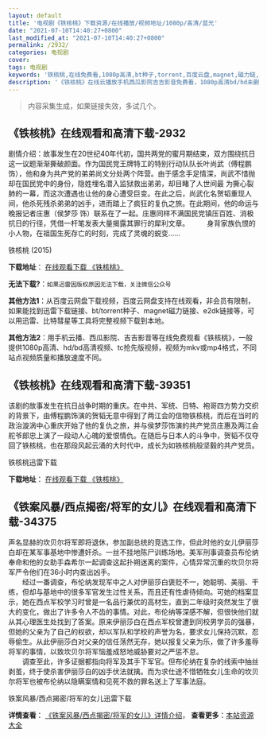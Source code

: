```yaml
---
layout: default
title: '电视剧《铁核桃》下载资源/在线播放/视频地址/1080p/高清/蓝光'
date: "2021-07-10T14:40:27+0800"
last_modified_at: "2021-07-10T14:40:27+0800"
permalink: /2932/
categories: 电视剧
cover:
tags: 电视剧
keywords: '铁核桃,在线免费看,1080p高清,bt种子,torrent,百度云盘,magnet,磁力链,迅雷下载资源'
description: '《铁核桃》在线云播放手机西瓜影院吉吉影音免费看，1080p高清bd/hd未删减完整版和tc抢先枪版，mkv/mp4格式，附带bt/torrent种子、magnet/磁力链、百度云盘、网盘资源迅雷下载链接'
---
```


>内容采集生成，如果链接失效，多试几个。


## 《铁核桃》在线观看和高清下载-2932

剧情介绍：故事发生在20世纪40年代初，国共两党的蜜月期结束，双方围绕抗日这一议题渐渐撕破颜面。作为国民党王牌特工的特别行动队队长叶尚武（傅程鹏 饰），他和身为共产党的弟弟尚文分处两个阵营。由于感念手足情深，尚武不惜抛却在国民党中的身份，隐姓埋名潜入监狱救出弟弟，却目睹了人世间最 为撕心裂肺的一幕，而这次遭遇也让他的身心遭受巨变。在此之后，尚武化名贺韬重现人间，他杀死残杀弟弟的凶手，进而踏上了疯狂的复仇之旅。在此期间，他的命运与晚报记者庄惠（侯梦莎 饰）联系在了一起。庄惠同样不满国民党镇压百姓、消极抗日的行径，凭借一杆笔发表大量揭露其罪行的犀利文章。  　　身背家族仇恨的小人物，在祖国生死存亡的时刻，完成了灵魂的蜕变……


铁核桃 (2015)

**下载地址**： [在线观看下载 《铁核桃》](https://www.btbtdy.me/btdy/dy13001.html) 


**无法下载?**：`如果迅雷因版权原因无法下载，关注微信公众号 `

**其他方法1**：从百度云网盘下载视频，百度云网盘支持在线观看，非会员有限制，如果能找到迅雷下载链接、bt/torrent种子、magnet磁力链接、e2dk链接等，可以用迅雷、比特彗星等工具将完整视频下载到本地。

**其他方法2**：用手机云播、西瓜影院、吉吉影音等在线免费观看《铁核桃》，一般提供1080p高清、hd/bd高清视频、tc抢先版视频，视频为mkv或mp4格式，不同站点视频质量和播放速度不同。


## 《铁核桃》在线观看和高清下载-39351

该剧的故事发生在抗日战争时期的重庆。在中共、军统、日特、袍哥四方势力交织的背景下，由傅程鹏饰演的贺韬无意中得到了两江会的信物铁核桃，而后在当时的政治漩涡中心重庆开始了他的复仇之旅，并与侯梦莎饰演的共产党员庄惠及两江会舵爷郎忠上演了一段动人心魄的爱恨情仇。在随后与日本人的斗争中，贺韬不仅夺回了铁核桃，也在那段风起云涌的大时代中，成长为如铁核桃般坚毅的共产党员。<!---剧情end--->


铁核桃迅雷下载

**下载地址**： [在线观看下载 《铁核桃》](https://www.993dy.com//vod-detail-id-12987.html) 


## 《铁案风暴/西点揭密/将军的女儿》在线观看和高清下载-34375

声名显赫的坎贝尔将军即将退休，参加副总统的竞选工作，但此时他的女儿伊丽莎白却在某军事基地中惨遭奸杀。一丝不挂地陈尸训练场地。美军刑事调查员布伦纳奉命和他的女助手森希尔一起调查这起扑朔迷离的案件，心情异常沉重的坎贝尔将军严令他们在36小时内查出凶手。<br />　　经过一番调查，布伦纳发现军中之人对伊丽莎白褒贬不一，她聪明、美丽、干练，但却与基地中的很多军官发生过性关系，而且还有性虐待倾向。可她的档案显示，她在西点军校学习时曾是一名品行兼优的高材生，直到二年级时突然发生了很大的变化，做出了许多令人不齿的事情。对此，布伦纳等深感不解，但很快他们就从其心理医生处找到了答案。原来伊丽莎白在西点军校曾遭到同校男学员的强暴，但她的父亲为了自己的权欲，却以军队和学校的声誉为名，要求女儿保持沉默，忍辱偷生。从此伊丽莎白对父亲的信任荡然无存，她以报复父亲为乐，做了许多羞辱将军的事情，以致坎贝尔将军恼羞成怒地威胁要对之严惩不怠。<br />　　调查至此，许多证据都指向将军及其手下军官。但布伦纳在复杂的线索中抽丝剥茧，终于使杀害伊丽莎白的凶手伏法就擒。而为求仕途不惜牺牲女儿生命的坎贝尔将军也被布伦纳以隐瞒案情和见死不救的罪名送上了军事法庭。


铁案风暴/西点揭密/将军的女儿迅雷下载

**详情查看**： [《铁案风暴/西点揭密/将军的女儿》详情介绍](/movie/34375/)， **查看更多**：[本站资源大全](/movie/t/all/)

